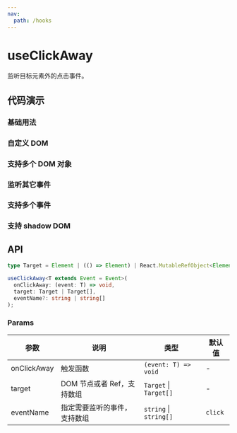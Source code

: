 ```yaml
---
nav:
  path: /hooks
---
```


# useClickAway

监听目标元素外的点击事件。

## 代码演示

### 基础用法

<code src="./demo/demo1.tsx"></code>

### 自定义 DOM

<code src="./demo/demo2.tsx"></code>

### 支持多个 DOM 对象

<code src="./demo/demo3.tsx"></code>

### 监听其它事件

<code src="./demo/demo4.tsx"></code>

### 支持多个事件

<code src="./demo/demo5.tsx"></code>

### 支持 shadow DOM

<code src="./demo/demo6.tsx"></code>

## API

```typescript
type Target = Element | (() => Element) | React.MutableRefObject<Element>;

useClickAway<T extends Event = Event>(
  onClickAway: (event: T) => void,
  target: Target | Target[],
  eventName?: string | string[]
);
```

### Params

| 参数        | 说明                         | 类型                   | 默认值  |
| ----------- | ---------------------------- | ---------------------- | ------- |
| onClickAway | 触发函数                     | `(event: T) => void`   | -       |
| target      | DOM 节点或者 Ref，支持数组   | `Target` \| `Target[]` | -       |
| eventName   | 指定需要监听的事件，支持数组 | `string` \| `string[]` | `click` |
